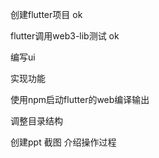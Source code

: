 
创建flutter项目 ok

flutter调用web3-lib测试 ok

编写ui 

实现功能

使用npm启动flutter的web编译输出

调整目录结构

创建ppt 截图 介绍操作过程
